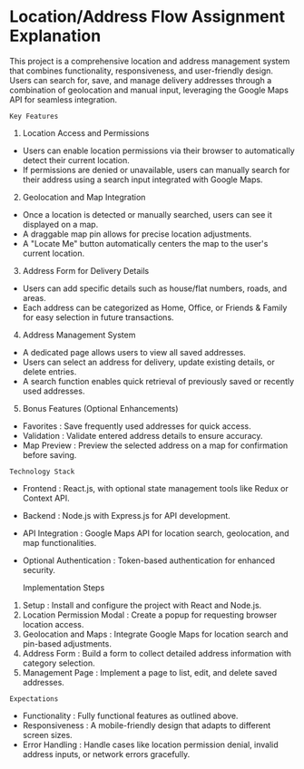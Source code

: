 # Location/Address Flow Assignment Explanation  

This project is a comprehensive location and address management system that combines functionality, responsiveness, and user-friendly design. Users can search for, save, and manage delivery addresses through a combination of geolocation and manual input, leveraging the Google Maps API for seamless integration.  

    Key Features  

1.   Location Access and Permissions    
   - Users can enable location permissions via their browser to automatically detect their current location.  
   - If permissions are denied or unavailable, users can manually search for their address using a search input integrated with Google Maps.  

2.   Geolocation and Map Integration    
   - Once a location is detected or manually searched, users can see it displayed on a map.  
   - A draggable map pin allows for precise location adjustments.  
   - A "Locate Me" button automatically centers the map to the user's current location.  

3.   Address Form for Delivery Details    
   - Users can add specific details such as house/flat numbers, roads, and areas.  
   - Each address can be categorized as Home, Office, or Friends & Family for easy selection in future transactions.  

4.   Address Management System    
   - A dedicated page allows users to view all saved addresses.  
   - Users can select an address for delivery, update existing details, or delete entries.  
   - A search function enables quick retrieval of previously saved or recently used addresses.  

5.   Bonus Features (Optional Enhancements)    
   -   Favorites  : Save frequently used addresses for quick access.  
   -   Validation  : Validate entered address details to ensure accuracy.  
   -   Map Preview  : Preview the selected address on a map for confirmation before saving.  

    

    Technology Stack  

-   Frontend  : React.js, with optional state management tools like Redux or Context API.  
-   Backend  : Node.js with Express.js for API development.  
-   API Integration  : Google Maps API for location search, geolocation, and map functionalities.  
-   Optional Authentication  : Token-based authentication for enhanced security.  

    

    Implementation Steps  

1.   Setup  : Install and configure the project with React and Node.js.  
2.   Location Permission Modal  : Create a popup for requesting browser location access.  
3.   Geolocation and Maps  : Integrate Google Maps for location search and pin-based adjustments.  
4.   Address Form  : Build a form to collect detailed address information with category selection.  
5.   Management Page  : Implement a page to list, edit, and delete saved addresses.  

    

    Expectations  

-   Functionality  : Fully functional features as outlined above.  
-   Responsiveness  : A mobile-friendly design that adapts to different screen sizes.  
-   Error Handling  : Handle cases like location permission denial, invalid address inputs, or network errors gracefully.  

